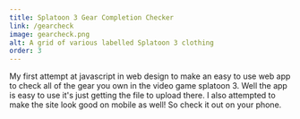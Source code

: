 ```yaml
---
title: Splatoon 3 Gear Completion Checker
link: /gearcheck
image: gearcheck.png
alt: A grid of various labelled Splatoon 3 clothing
order: 3
---
```

 My first attempt at javascript in web design to make an easy to use web app to
 check all of the gear you own in the video game splatoon 3. Well the app is
 easy to use it's just getting the file to upload there. I also attempted to
 make the site look good on mobile as well! So check it out on your phone.
